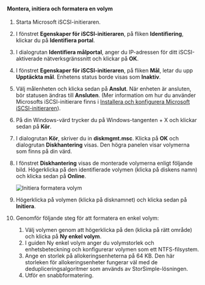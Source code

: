 <!--author=SharS last changed: 9/17/15-->

#### <a name="to-mount-initialize-and-format-a-volume"></a>Montera, initiera och formatera en volym
1. Starta Microsoft iSCSI-initieraren.
2. I fönstret **Egenskaper för iSCSI-initieraren**, på fliken **Identifiering**, klickar du på **Identifiera portal**.
3. I dialogrutan **Identifiera målportal**, anger du IP-adressen för ditt iSCSI-aktiverade nätverksgränssnitt och klickar på **OK**. 
4. I fönstret **Egenskaper för iSCSI-initieraren**, på fliken **Mål**, letar du upp **Upptäckta mål**. Enhetens status borde visas som **Inaktiv**.
5. Välj målenheten och klicka sedan på **Anslut**. När enheten är ansluten, bör statusen ändras till **Ansluten**. (Mer information om hur du använder Microsofts iSCSI-initierare finns i [Installera och konfigurera Microsoft iSCSI-initieraren][1]).
6. På din Windows-värd trycker du på Windows-tangenten + X och klickar sedan på **Kör**. 
7. I dialogrutan **Kör**, skriver du in **diskmgmt.msc**. Klicka på **OK** och dialogrutan **Diskhantering** visas. Den högra panelen visar volymerna som finns på din värd.
8. I fönstret **Diskhantering** visas de monterade volymerna enligt följande bild. Högerklicka på den identifierade volymen (klicka på diskens namn) och klicka sedan på **Online**.
   
     ![Initiera formatera volym](./media/storsimple-8000-mount-initialize-format-volume/step7initializeformatvolume.png) 
9. Högerklicka på volymen (klicka på disknamnet) och klicka sedan på **Initiera**.
10. Genomför följande steg för att formatera en enkel volym:
    
    1. Välj volymen genom att högerklicka på den (klicka på rätt område) och klicka på **Ny enkel volym**.
    2. I guiden Ny enkel volym anger du volymstorlek och enhetsbeteckning och konfigurerar volymen som ett NTFS-filsystem.
    3. Ange en storlek på allokeringsenheterna på 64 KB. Den här storleken för allokeringsenheter fungerar väl med de dedupliceringsalgoritmer som används av StorSimple-lösningen.
    4. Utför en snabbformatering.

<!--Link references-->
[1]: https://technet.microsoft.com/library/ee338480(WS.10).aspx
